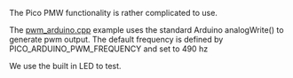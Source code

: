 
The Pico PMW functionality is rather complicated to use. 

The [pwm_arduino.cpp](pwm_arduino.cpp) example uses the standard Arduino analogWrite() to generate pwm output.
The default frequency is defined by PICO_ARDUINO_PWM_FREQUENCY and set to 490 hz

We use the built in LED to test.


